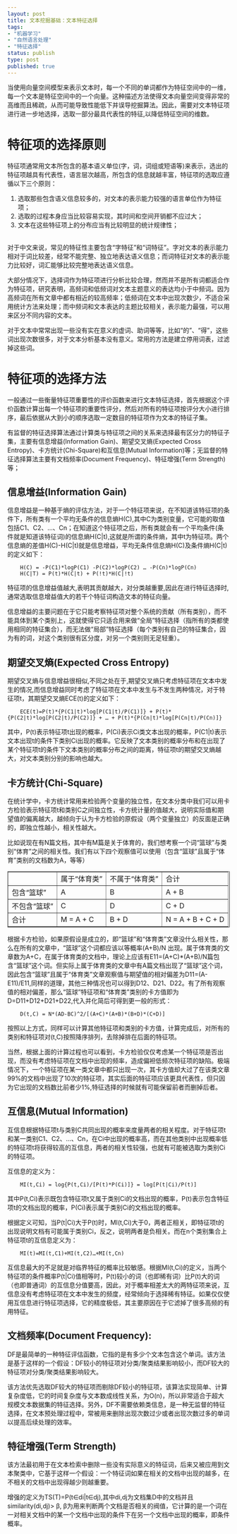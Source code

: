 ```yaml
--- 
layout: post
title: 文本挖掘基础：文本特征选择
tags: 
- "机器学习"
- "自然语言处理"
- "特征选择"
status: publish
type: post
published: true
---
```

当使用向量空间模型来表示文本时，每一个不同的单词都作为特征空间中的一维，每一个文本是特征空间中的一个向量。这种描述方法使得文本向量空间变得非常的高维而且稀疏，从而可能导致性能低下并误导挖掘算法。因此，需要对文本特征项进行进一步地选择，选取一部分最具代表性的特征,以降低特征空间的维数。

# 特征项的选择原则

特征项通常用文本所包含的基本语义单位(字，词，词组或短语等)来表示，选出的特征项越具有代表性，语言层次越高，所包含的信息就越丰富，特征项的选取应遵循以下三个原则：

1. 选取那些包含语义信息较多的，对文本的表示能力较强的语言单位作为特征项；
2. 选取的过程本身应当比较容易实现，其时间和空间开销都不应过大；
3. 文本在这些特征项上的分布应当有比较明显的统计规律性；

</br>
对于中文来说，常见的特征性主要包含“字特征”和“词特征”。字对文本的表示能力相对于词比较差，经常不能完整、独立地表达语义信息；而词特征对文本的表示能力比较好，词汇能够比较完整地表达语义信息。

大部分情况下，选择词作为特征项进行分析比较合理，然而并不是所有词都适合作为特征项，研究表明，高频词和低频词对文本主题意义的表达均小于中频词。因为高频词在所有文章中都有相近的较高频率；低频词在文本中出现次数少，不适合采用统计方法来处理；而中频词和文本表达的主题比较相关，表示能力最强，可以用来区分不同内容的文本。

对于文本中常常出现一些没有实在意义的虚词、助词等等，比如“的”、“得”，这些词出现次数很多，对于文本分析基本没有意义。常用的方法是建立停用词表，过滤掉这些词。

# 特征项的选择方法

一般通过一些衡量特征项重要性的评价函数来进行文本特征选择，首先根据这个评价函数计算出每一个特征项的重要性评分，然后对所有的特征项按评分大小进行排序，最后依据从大到小的顺序选取一定数目的特征项作为文本的特征子集。

有监督的特征选择算法通过计算类与特征项之间的关系来选择最有区分力的特征子集，主要有信息增益(Information Gain)、期望交叉熵(Expected Cross Entropy)、卡方统计(Chi-Square)和互信息(Mutual Information)等；无监督的特征选择算法主要有文档频率(Document Frequency)、特征增强(Term Strength)等；

## 信息增益(Information Gain)

信息增益是一种基于熵的评估方法，对于一个特征项来说，在不知道该特征项的条件下，所有类有一个平均无条件的信息熵H(C),其中C为类别变量，它可能的取值包括C1、C2、…、Cn；在知道这个特征项之后，所有类就会有一个平均条件(条件就是知道该特征词)的信息熵H(C|t),这就是所谓的条件熵，其中t为特征项。两个信息熵的差值H(C)-H(C|t)就是信息增益，平均无条件信息熵H(C)及条件熵H(C|t)的定义如下：

        H(C) = -P(C1)*logP(C1) -P(C2)*logP(C2) … -P(Cn)*logP(Cn)
        H(C|T) = P(t)*H(C|t) + P(!t)*H(C|!t)

特征项的信息增益值越大,表明其贡献越大，对分类越重要,因此在进行特征选择时,通常选取信息增益值大的若干个特征词构造文本的特征向量。

信息增益的主要问题在于它只能考察特征项对整个系统的贡献（所有类别），而不能具体到某个类别上，这就使得它只适合用来做“全局”特征选择（指所有的类都使用相同的特征集合），而无法做“局部”特征选择（每个类别有自己的特征集合，因为有的词，对这个类别很有区分度，对另一个类别则无足轻重）。

## 期望交叉熵(Expected Cross Entropy)

期望交叉熵与信息增益很相似,不同之处在于,期望交叉熵只考虑特征项在文本中发生的情况,而信息增益同时考虑了特征项在文本中发生与不发生两种情况，对于特征项t，其期望交叉熵ECE(t)的定义如下：

        ECE(t)=P(t)*{P(C1|t)*log[P(C1|t)/P(C1)]} + P(t)*{P(C2|t)*log[P(C2|t)/P(C2)]} + … + P(t)*{P(Cn|t)*log[P(Cn|t)/P(Cn)]}

其中，P(t)表示特征项t出现的概率，P(Ci)表示Ci类文本出现的概率，P(C1|t)表示文本出现t的条件下类别Ci出现的概率。它反映了文本类别的概率分布和在出现了某个特征项t的条件下文本类别的概率分布之间的距离，特征项t的期望交叉熵越大，对文本类别分别的影响也越大。

## 卡方统计(Chi-Square)

在统计学中，卡方统计常用来检验两个变量的独立性，在文本分类中我们可以用卡方检验表示特征项t和类别C之间独立性，卡方统计量的值越大，说明实际值和期望值的偏离越大，越倾向于认为卡方检验的原假设（两个变量独立）的反面是正确的，即独立性越小，相关性越大。

比如说现在有N篇文档，其中有M篇是关于体育的，我们想考察一个词“篮球”与类别“体育”之间的相关性。我们有以下四个观察值可以使用（包含“篮球”且属于“体育”类别的文档数为A，等等） 

<table border = '1' cellspacing='0'  align="center">
	<tr> 
		<td> </td>
		<td>属于“体育类”</td>
		<td>不属于“体育类”</td>
		<td>合计</td>
	</tr>
	<tr>
		<td>包含“篮球”</td>
		<td>A</td>
		<td>B</td>
		<td>A + B</td>
	</tr>
	<tr>
		<td>不包含“篮球”</td>
		<td>C</td>
		<td>D</td>
		<td>C + D</td>
	</tr>
	<tr>
		<td>合计</td>
		<td>M = A + C</td>
		<td>B + D</td>
		<td>N = A + B + C + D</td>
	</tr>
</table> 

根据卡方检验，如果原假设是成立的，即“篮球”和“体育类”文章没什么相关性，那么在所有的文章中，“篮球”这个词都应该以等概率(A+B)/N 出现。属于体育类的文章数为A+C，在属于体育类的文档中，理论上应该有E11=(A+C)*(A+B)/N篇包含“篮球”这个词。但实际上属于体育类的文章中有A篇文档出现了“篮球”这个词，因此包含“篮球”且属于“体育类”文章观察值与期望值的相对偏差为D11=(A-E11)/E11,同样的道理，其他三种情况也可以得到D12、D21、D22。有了所有观察值的相对偏差，那么“篮球”特征项和“体育类”类别的卡方值即为D=D11+D12+D21+D22,代入并化简后可得到更一般的形式：

        D(t,C) = N*(AD-BC)^2/[(A+C)*(A+B)*(B+D)*(C+D)]

按照以上方式，同样可以计算其他特征项和类别的卡方值，计算完成后，对所有的类别和特征项对(t,C)按照降序排列，去除掉排在后面的特征项。

当然，根据上面的计算过程也可以看到，卡方检验仅仅考虑某一个特征项是否出现，而没有考虑特征项在文档中出现的频率，造成偏袒低频次特征项的缺陷。极端情况下，一个特征项在某一类文章中都只出现一次，其卡方值却大过了在该类文章99%的文档中出现了10次的特征项，其实后面的特征项应该更具代表性，但只因为它出现的文档数比前者少1%,特征选择的时候就有可能保留前者而删掉后者。

## 互信息(Mutual Information)

互信息根据特征项t与类别C共同出现的概率来度量两者的相关程度。对于特征项t和某一类别C1、C2、…、Cn，在Ci中出现的概率高，而在其他类别中出现概率低的特征项t将获得较高的互信息，两者的相关性较强，也就有可能被选取为类别Ci的特征项。

互信息的定义为：
        
        MI(t,Ci) = log{P(t,Ci)/[P(t)*P(Ci)]} = log[P(t|Ci)/P(t)]
        
其中P(t,Ci)表示既包含特征项t又属于类别Ci的文档出现的概率，P(t)表示包含特征项t的文档出现的概率，P(Ci)表示属于类别Ci的文档出现的概率。

根据定义可知，当P(t|Ci)大于P(t)时，MI(t,Ci)大于0，两者正相关，即特征项t的出现说明文档有可能属于类别Ci，反之，说明两者是负相关。而在n个类别集合上特征项t的互信息定义为：

        MI(t)=MI(t,C1)+MI(t,C2)…+MI(t,Cn)

互信息最大的不足就是对临界特征的概率比较敏感。根据MI(t,Ci)的定义，当两个特征项的条件概率P(t|Ci)值相等时，P(t)较小的词（也即稀有词）比P(t)大的词（也即普通词）的互信息分值要高，因此，对于概率相差太大的两特征项来说，互信息没有考虑特征项在文本中发生的频度，经常倾向于选择稀有特征。如果仅仅使用互信息进行特征项选择，它的精度极低，其主要原因在于它滤掉了很多高频的有用特征。

## 文档频率(Document Frequency):

DF是最简单的一种特征评估函数，它指的是有多少个文本包含这个单词。该方法是基于这样的一个假设：DF较小的特征项对分类/聚类结果影响较小，而DF较大的特征项对分类/聚类结果影响较大。

该方法优先选取DF较大的特征项而剔除DF较小的特征项，该算法实现简单、计算复杂度低，它的时间复杂度与文本数成线性关系，为O(n)，所以非常适合于超大规模文本数据集的特征选择。另外，DF不需要依赖类信息，是一种无监督的特征选择，在文本预处理过程中，常被用来删除出现次数过少或者出现次数过多的单词以提高后续处理的效率。

## 特征增强(Term Strength)

该方法最初用于在文本检索中删除一些没有实际意义的特征词，后来又被应用到文本聚类中，它基于这样一个假设：一个特征词如果在相关的文档中出现的越多，在不相关的文档中出现得越少则越重要。

增强的定义为TS(T)=P(t∈di|t∈dj),其中di,dj为文档集D中的文档并且similarity(di,dj)> β, β为用来判断两个文档是否相关的阀值，它计算的是一个词在一对相关文档中的某一个文档中出现的条件下在另一个文档中出现的概率，即条件概率。
